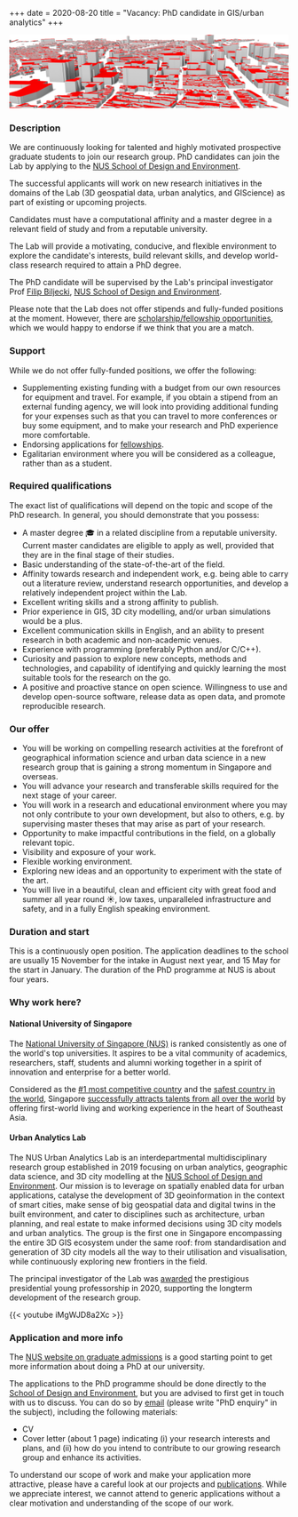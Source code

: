 +++
date = 2020-08-20
title = "Vacancy: PhD candidate in GIS/urban analytics"
+++

![](header.png)

### Description

We are continuously looking for talented and highly motivated prospective graduate students to join our research group.
PhD candidates can join the Lab by applying to the [NUS School of Design and Environment](http://www.sde.nus.edu.sg). 

The successful applicants will work on new research initiatives in the domains of the Lab (3D geospatial data, urban analytics, and GIScience) as part of existing or upcoming projects.

Candidates must have a computational affinity and a master degree in a relevant field of study and from a reputable university.

The Lab will provide a motivating, conducive, and flexible environment to explore the candidate's interests, build relevant skills, and develop world-class research required to attain a PhD degree.

The PhD candidate will be supervised by the Lab's principal investigator Prof [Filip Biljecki](/authors/filip/), [NUS School of Design and Environment](http://www.sde.nus.edu.sg).

Please note that the Lab does not offer stipends and fully-funded positions at the moment.
However, there are [scholarship/fellowship opportunities](/openings/#fellowshipscholarship-opportunities-phd-postdoc), which we would happy to endorse if we think that you are a match.


### Support

While we do not offer fully-funded positions, we offer the following:

- Supplementing existing funding with a budget from our own resources for equipment and travel. For example, if you obtain a stipend from an external funding agency, we will look into providing additional funding for your expenses such as that you can travel to more conferences or buy some equipment, and to make your research and PhD experience more comfortable.
- Endorsing applications for [fellowships](/openings/#fellowshipscholarship-opportunities-phd-postdoc).
- Egalitarian environment where you will be considered as a colleague, rather than as a student.


### Required qualifications

The exact list of qualifications will depend on the topic and scope of the PhD research.
In general, you should demonstrate that you possess:

- A master degree :mortar_board: in a related discipline from a reputable university. Current master candidates are eligible to apply as well, provided that they are in the final stage of their studies.
- Basic understanding of the state-of-the-art of the field.
- Affinity towards research and independent work, e.g. being able to carry out a literature review, understand research opportunities, and develop a relatively independent project within the Lab.
- Excellent writing skills and a strong affinity to publish.
- Prior experience in GIS, 3D city modelling, and/or urban simulations would be a plus.
- Excellent communication skills in English, and an ability to present research in both academic and non-academic venues.
- Experience with programming (preferably Python and/or C/C++).
- Curiosity and passion to explore new concepts, methods and technologies, and capability of identifying and quickly learning the most suitable tools for the research on the go.
- A positive and proactive stance on open science. Willingness to use and develop open-source software, release data as open data, and promote reproducible research.


### Our offer


- You will be working on compelling research activities at the forefront of geographical information science and urban data science in a new research group that is gaining a strong momentum in Singapore and overseas.
- You will advance your research and transferable skills required for the next stage of your career.
- You will work in a research and educational environment where you may not only contribute to your own development, but also to others, e.g. by supervising master theses that may arise as part of your research.
- Opportunity to make impactful contributions in the field, on a globally relevant topic.
- Visibility and exposure of your work.
- Flexible working environment.
- Exploring new ideas and an opportunity to experiment with the state of the art.
- You will live in a beautiful, clean and efficient city with great food and summer all year round :sunny:, low taxes, unparalleled infrastructure and safety, and in a fully English speaking environment.


### Duration and start

This is a continuously open position.
The application deadlines to the school are usually 15 November for the intake in August next year, and 15 May for the start in January.
The duration of the PhD programme at NUS is about four years.

### Why work here?

#### National University of Singapore

The [National University of Singapore (NUS)](http://www.nus.edu.sg) is ranked consistently as one of the world's top universities.
It aspires to be a vital community of academics, researchers, staff, students and alumni working together in a spirit of innovation and enterprise for a better world.

Considered as the [#1 most competitive country](https://www.straitstimes.com/business/economy/singapore-economy-ranked-worlds-most-competitive) and the [safest country in the world](https://www.asiaone.com/singapore/singapore-ranked-safest-country-world-above-japan-survey), Singapore [successfully attracts talents from all over the world](https://www.straitstimes.com/singapore/singapore-retains-top-spot-in-asia-pacific-index-for-talent-competitiveness) by offering first-world living and working experience in the heart of Southeast Asia.

#### Urban Analytics Lab

The NUS Urban Analytics Lab is an interdepartmental multidisciplinary research group established in 2019 focusing on urban analytics, geographic data science, and 3D city modelling at the [NUS School of Design and Environment](http://www.sde.nus.edu.sg).
Our mission is to leverage on spatially enabled data for urban applications, catalyse the development of 3D geoinformation in the context of smart cities, make sense of big geospatial data and digital twins in the built environment, and cater to disciplines such as architecture, urban planning, and real estate to make informed decisions using 3D city models and urban analytics.
The group is the first one in Singapore encompassing the entire 3D GIS ecosystem under the same roof: from standardisation and generation of 3D city models all the way to their utilisation and visualisation, while continuously exploring new frontiers in the field. 

The principal investigator of the Lab was [awarded](/post/2020/07/16/filip-biljecki-appointed-as-presidential-young-professor/) the prestigious presidential young professorship in 2020, supporting the longterm development of the research group.

{{< youtube iMgWJD8a2Xc >}}

### Application and more info

The [NUS website on graduate admissions](http://www.nus.edu.sg/registrar/prospective-students/graduate) is a good starting point to get more information about doing a PhD at our university.

The applications to the PhD programme should be done directly to the [School of Design and Environment](http://www.sde.nus.edu.sg), but you are advised to first get in touch with us to discuss. 
You can do so by [email](mailto:filip@nus.edu.sg) (please write "PhD enquiry" in the subject), including the following materials:

* CV
* Cover letter (about 1 page) indicating (i) your research interests and plans, and (ii) how do you intend to contribute to our growing research group and enhance its activities.

To understand our scope of work and make your application more attractive, please have a careful look at our projects and [publications](/publication).
While we appreciate interest, we cannot attend to generic applications without a clear motivation and understanding of the scope of our work.

